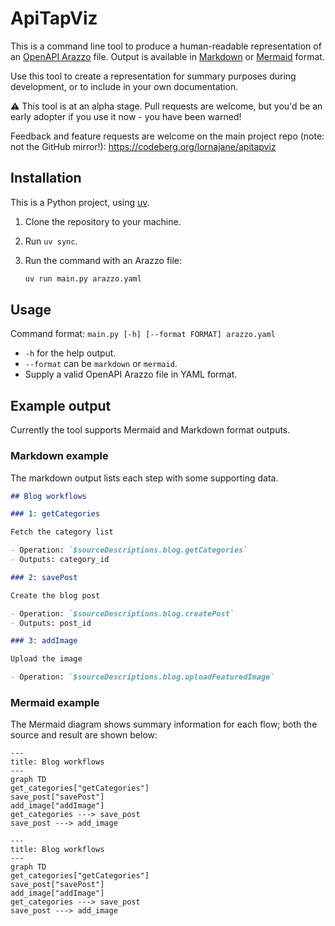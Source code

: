 # ApiTapViz

This is a command line tool to produce a human-readable representation of an [OpenAPI Arazzo](https://www.openapis.org/arazzo) file.
Output is available in [Markdown](https://daringfireball.net/projects/markdown/) or [Mermaid](https://mermaid.js.org/) format.

Use this tool to create a representation for summary purposes during development, or to include in your own documentation.

:warning: This tool is at an alpha stage.
Pull requests are welcome, but you'd be an early adopter if you use it now - you have been warned!

Feedback and feature requests are welcome on the main project repo (note: not the GitHub mirror!): <https://codeberg.org/lornajane/apitapviz>

## Installation

This is a Python project, using [uv](https://github.com/astral-sh/uv).

1. Clone the repository to your machine.

2. Run `uv sync`.

3. Run the command with an Arazzo file:

   ```bash
   uv run main.py arazzo.yaml
   ```

## Usage

Command format: `main.py [-h] [--format FORMAT] arazzo.yaml`

* `-h` for the help output.
* `--format` can be `markdown` or `mermaid`.
* Supply a valid OpenAPI Arazzo file in YAML format.

## Example output

Currently the tool supports Mermaid and Markdown format outputs.

### Markdown example

The markdown output lists each step with some supporting data.

```markdown
## Blog workflows

### 1: getCategories

Fetch the category list

- Operation: `$sourceDescriptions.blog.getCategories`
- Outputs: category_id

### 2: savePost

Create the blog post

- Operation: `$sourceDescriptions.blog.createPost`
- Outputs: post_id

### 3: addImage

Upload the image

- Operation: `$sourceDescriptions.blog.uploadFeaturedImage`

```

### Mermaid example

The Mermaid diagram shows summary information for each flow; both the source and result are shown below:

```text
---
title: Blog workflows
---
graph TD
get_categories["getCategories"]
save_post["savePost"]
add_image["addImage"]
get_categories ---> save_post
save_post ---> add_image
```
```mermaid
---
title: Blog workflows
---
graph TD
get_categories["getCategories"]
save_post["savePost"]
add_image["addImage"]
get_categories ---> save_post
save_post ---> add_image
```
